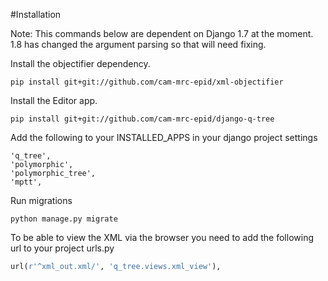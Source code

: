 #Installation

Note: This commands below are dependent on Django 1.7 at the moment.  1.8 has changed the argument parsing so that will need fixing.

Install the objectifier dependency.

    pip install git+git://github.com/cam-mrc-epid/xml-objectifier

Install the Editor app.
    
    pip install git+git://github.com/cam-mrc-epid/django-q-tree
    
Add the following to your INSTALLED_APPS in your django project settings

    'q_tree',
    'polymorphic',
    'polymorphic_tree',
    'mptt',
    
Run migrations
    
    python manage.py migrate

To be able to view the XML via the browser you need to add the following url to your project urls.py

```python
url(r'^xml_out.xml/', 'q_tree.views.xml_view'),
```
